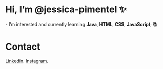 <h1> Hi, I’m @jessica-pimentel ✨ </h1>
- I’m interested and currently learning <b>Java</b>, <b>HTML</b>, <b>CSS</b>, <b>JavaScript</b>; 📚 <br>


<h1>Contact </h1>

[Linkedin](https://www.linkedin.com/in/j%C3%A9ssica-pimentel-908841219/).
[Instagram](https://www.instagram.com/alaranjessica/).

<!---- 📫 How to reach me: <br>
<!---
jessica-pimentel/jessica-pimentel is a ✨ special ✨ repository because its `README.md` (this file) appears on your GitHub profile.
You can click the Preview link to take a look at your changes.
--->
